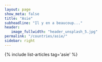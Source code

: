 ```yaml
---
layout: page
show_meta: false
title: "Asie"
subheadline: "Il y en a beaucoup..."
header:
   image_fullwidth: "header_unsplash_5.jpg"
permalink: "/countries/asie/"
sidebar: right
---
```


{% include list-articles tag='asie' %}
